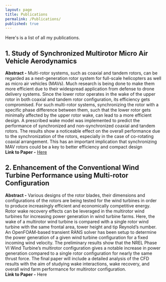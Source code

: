 ```yaml
---
layout: page
title: Publications
permalink: /Publications/
published: true
---
```

Here's is a list of all my publications.

## 1. Study of Synchronized Multirotor Micro Air Vehicle Aerodynamics
**Abstract -** Multi-rotor systems, such as coaxial and tandem rotors, can be regarded as a 
next-generation rotor system for full-scale helicopters as well as micro air vehicles 
(MAVs). Much research is being done to make them more efficient due to their widespread 
application from defense to drone delivery systems. Since the lower rotor operates in the 
wake of the upper rotor in both coaxial and tandem rotor configuration, its efficiency gets 
compromised. For such multi-rotor systems, synchronizing the rotor with a specific phase 
difference between them, such that the lower rotor gets minimally affected by the upper 
rotor wake, can lead to a more efficient design. A prescribed wake model was implemented
to predict the performance of synchronized and non-synchronized coaxial and tandem 
rotors. The results show a noticeable effect on the overall performance due to the 
synchronization of the rotors, especially in the case of co-rotating coaxial arrangement. 
This has an important implication that synchronizing MAV rotors could be a key to better 
efficiency and compact design\
**Link to Paper -** [Here](https://arc.aiaa.org/doi/abs/10.2514/6.2021-2626)

## 2. Enhancement of the Conventional Wind Turbine Performance using Multi-rotor Configuration
**Abstract -** Various designs of the rotor blades, their dimensions and configurations of the 
rotors are being tested for the wind turbines in order to produce increasingly efficient and 
economically competitive energy. Rotor wake recovery effects can be leveraged in the 
multirotor wind turbines for increasing power generation in wind turbine farms. Here, 
the wake of a multirotor wind turbine is compared with a single rotor wind turbine with 
the same frontal area, tower height and tip Reynold’s number. An OpenFOAM-based 
transient RANS solver has been setup to determine the power generation of a given wind 
turbine configuration for a fixed incoming wind velocity. The preliminary results show 
that the NREL Phase VI Wind Turbine’s multirotor configuration gives a notable increase 
in power generation compared to a single rotor configuration for nearly the same thrust
force. The final paper will include a detailed analysis of the CFD results with the aim of 
studying wake interactions, wake recovery, and overall wind farm performance for 
multirotor configuration.\
**Link to Paper -** Here
